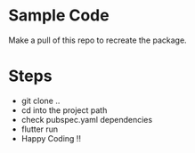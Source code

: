 # Sample Code

Make a pull of this repo to recreate the package. 

# Steps

- git clone ..
- cd into the project path
- check pubspec.yaml dependencies
- flutter run 
- Happy Coding !!
